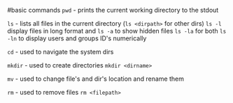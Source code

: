 #basic commands
`pwd` - prints the current working directory to the stdout

`ls`  - lists all files in the current directory (`ls <dirpath>` for other dirs)
`ls -l` display files in long format and `ls -a` to show hidden files `ls -la` for both
`ls -ln` to display users and groups ID's numerically

`cd`  - used to navigate the system dirs 

`mkdir` - used to create directories `mkdir <dirname>`

`mv` - used to change file's and dir's location and rename them

`rm` - used to remove files `rm <filepath>`
